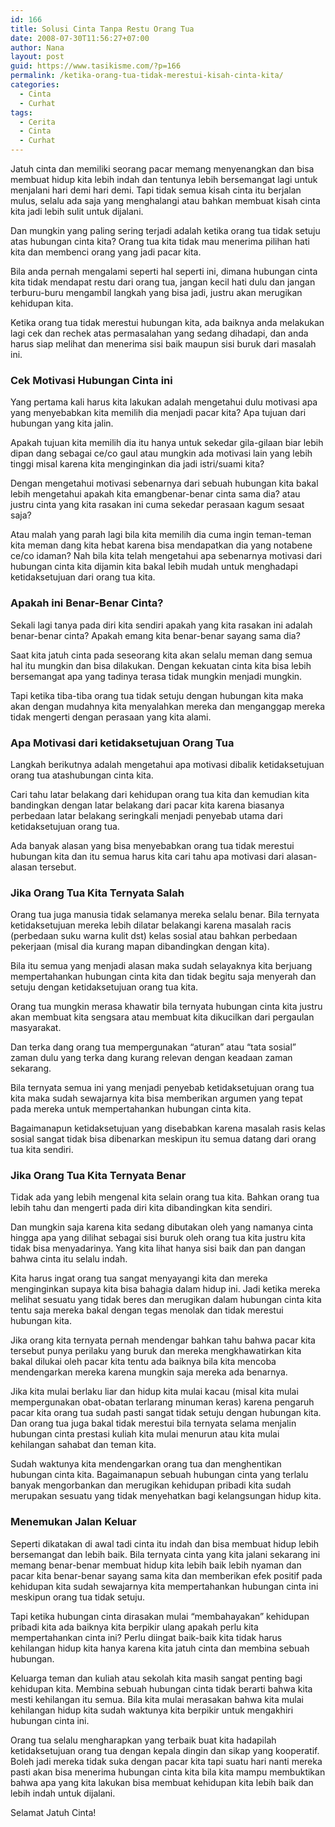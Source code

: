 ```yaml
---
id: 166
title: Solusi Cinta Tanpa Restu Orang Tua
date: 2008-07-30T11:56:27+07:00
author: Nana
layout: post
guid: https://www.tasikisme.com/?p=166
permalink: /ketika-orang-tua-tidak-merestui-kisah-cinta-kita/
categories:
  - Cinta
  - Curhat
tags:
  - Cerita
  - Cinta
  - Curhat
---
```

Jatuh cinta dan memiliki seorang pacar memang menyenangkan dan bisa membuat hidup kita lebih indah dan tentunya lebih bersemangat lagi untuk menjalani hari demi hari demi. Tapi tidak semua kisah cinta itu berjalan mulus, selalu ada saja yang menghalangi atau bahkan membuat kisah cinta kita jadi lebih sulit untuk dijalani.

Dan mungkin yang paling sering terjadi adalah ketika orang tua tidak setuju atas hubungan cinta kita? Orang tua kita tidak mau menerima pilihan hati kita dan membenci orang yang jadi pacar kita.

Bila anda pernah mengalami seperti hal seperti ini, dimana hubungan cinta kita tidak mendapat restu dari orang tua, jangan kecil hati dulu dan jangan terburu-buru mengambil langkah yang bisa jadi, justru akan merugikan kehidupan kita.

Ketika orang tua tidak merestui hubungan kita, ada baiknya anda melakukan lagi cek dan rechek atas permasalahan yang sedang dihadapi, dan anda harus siap melihat dan menerima sisi baik maupun sisi buruk dari masalah ini.

### Cek Motivasi Hubungan Cinta ini

Yang pertama kali harus kita lakukan adalah mengetahui dulu motivasi apa yang menyebabkan kita memilih dia menjadi pacar kita? Apa tujuan dari hubungan yang kita jalin.

Apakah tujuan kita memilih dia itu hanya untuk sekedar gila-gilaan biar lebih dipan dang sebagai ce/co gaul atau mungkin ada motivasi lain yang lebih tinggi misal karena kita menginginkan dia jadi istri/suami kita?

Dengan mengetahui motivasi sebenarnya dari sebuah hubungan kita bakal lebih mengetahui apakah kita emangbenar-benar cinta sama dia? atau justru cinta yang kita rasakan ini cuma sekedar perasaan kagum sesaat saja?

Atau malah yang parah lagi bila kita memilih dia cuma ingin teman-teman kita meman dang kita hebat karena bisa mendapatkan dia yang notabene ce/co idaman? Nah bila kita telah mengetahui apa sebenarnya motivasi dari hubungan cinta kita dijamin kita bakal lebih mudah untuk menghadapi ketidaksetujuan dari orang tua kita.

### Apakah ini Benar-Benar Cinta?

Sekali lagi tanya pada diri kita sendiri apakah yang kita rasakan ini adalah benar-benar cinta? Apakah emang kita benar-benar sayang sama dia?

Saat kita jatuh cinta pada seseorang kita akan selalu meman dang semua hal itu mungkin dan bisa dilakukan. Dengan kekuatan cinta kita bisa lebih bersemangat apa yang tadinya terasa tidak mungkin menjadi mungkin.

Tapi ketika tiba-tiba orang tua tidak setuju dengan hubungan kita maka akan dengan mudahnya kita menyalahkan mereka dan menganggap mereka tidak mengerti dengan perasaan yang kita alami.

### Apa Motivasi dari ketidaksetujuan Orang Tua

Langkah berikutnya adalah mengetahui apa motivasi dibalik ketidaksetujuan orang tua atashubungan cinta kita.

Cari tahu latar belakang dari kehidupan orang tua kita dan kemudian kita bandingkan dengan latar belakang dari pacar kita karena biasanya perbedaan latar belakang seringkali menjadi penyebab utama dari ketidaksetujuan orang tua.

Ada banyak alasan yang bisa menyebabkan orang tua tidak merestui hubungan kita dan itu semua harus kita cari tahu apa motivasi dari alasan-alasan tersebut.

### Jika Orang Tua Kita Ternyata Salah

Orang tua juga manusia tidak selamanya mereka selalu benar. Bila ternyata ketidaksetujuan mereka lebih dilatar belakangi karena masalah racis (perbedaan suku warna kulit dst) kelas sosial atau bahkan perbedaan pekerjaan (misal dia kurang mapan dibandingkan dengan kita).

Bila itu semua yang menjadi alasan maka sudah selayaknya kita berjuang mempertahankan hubungan cinta kita dan tidak begitu saja menyerah dan setuju dengan ketidaksetujuan orang tua kita.

Orang tua mungkin merasa khawatir bila ternyata hubungan cinta kita justru akan membuat kita sengsara atau membuat kita dikucilkan dari pergaulan masyarakat.

Dan terka dang orang tua mempergunakan “aturan” atau “tata sosial” zaman dulu yang terka dang kurang relevan dengan keadaan zaman sekarang.

Bila ternyata semua ini yang menjadi penyebab ketidaksetujuan orang tua kita maka sudah sewajarnya kita bisa memberikan argumen yang tepat pada mereka untuk mempertahankan hubungan cinta kita.

Bagaimanapun ketidaksetujuan yang disebabkan karena masalah rasis kelas sosial sangat tidak bisa dibenarkan meskipun itu semua datang dari orang tua kita sendiri.

### Jika Orang Tua Kita Ternyata Benar

Tidak ada yang lebih mengenal kita selain orang tua kita. Bahkan orang tua lebih tahu dan mengerti pada diri kita dibandingkan kita sendiri.

Dan mungkin saja karena kita sedang dibutakan oleh yang namanya cinta hingga apa yang dilihat sebagai sisi buruk oleh orang tua kita justru kita tidak bisa menyadarinya. Yang kita lihat hanya sisi baik dan pan dangan bahwa cinta itu selalu indah.

Kita harus ingat orang tua sangat menyayangi kita dan mereka menginginkan supaya kita bisa bahagia dalam hidup ini. Jadi ketika mereka melihat sesuatu yang tidak beres dan merugikan dalam hubungan cinta kita tentu saja mereka bakal dengan tegas menolak dan tidak merestui hubungan kita.

Jika orang kita ternyata pernah mendengar bahkan tahu bahwa pacar kita tersebut punya perilaku yang buruk dan mereka mengkhawatirkan kita bakal dilukai oleh pacar kita tentu ada baiknya bila kita mencoba mendengarkan mereka karena mungkin saja mereka ada benarnya.

Jika kita mulai berlaku liar dan hidup kita mulai kacau (misal kita mulai mempergunakan obat-obatan terlarang minuman keras) karena pengaruh pacar kita orang tua sudah pasti sangat tidak setuju dengan hubungan kita. Dan orang tua juga bakal tidak merestui bila ternyata selama menjalin hubungan cinta prestasi kuliah kita mulai menurun atau kita mulai kehilangan sahabat dan teman kita.

Sudah waktunya kita mendengarkan orang tua dan menghentikan hubungan cinta kita. Bagaimanapun sebuah hubungan cinta yang terlalu banyak mengorbankan dan merugikan kehidupan pribadi kita sudah merupakan sesuatu yang tidak menyehatkan bagi kelangsungan hidup kita.

### Menemukan Jalan Keluar

Seperti dikatakan di awal tadi cinta itu indah dan bisa membuat hidup lebih bersemangat dan lebih baik. Bila ternyata cinta yang kita jalani sekarang ini memang benar-benar membuat hidup kita lebih baik lebih nyaman dan pacar kita benar-benar sayang sama kita dan memberikan efek positif pada kehidupan kita sudah sewajarnya kita mempertahankan hubungan cinta ini meskipun orang tua tidak setuju.

Tapi ketika hubungan cinta dirasakan mulai “membahayakan” kehidupan pribadi kita ada baiknya kita berpikir ulang apakah perlu kita mempertahankan cinta ini? Perlu diingat baik-baik kita tidak harus kehilangan hidup kita hanya karena kita jatuh cinta dan membina sebuah hubungan.

Keluarga teman dan kuliah atau sekolah kita masih sangat penting bagi kehidupan kita. Membina sebuah hubungan cinta tidak berarti bahwa kita mesti kehilangan itu semua. Bila kita mulai merasakan bahwa kita mulai kehilangan hidup kita sudah waktunya kita berpikir untuk mengakhiri hubungan cinta ini.

Orang tua selalu mengharapkan yang terbaik buat kita hadapilah ketidaksetujuan orang tua dengan kepala dingin dan sikap yang kooperatif. Boleh jadi mereka tidak suka dengan pacar kita tapi suatu hari nanti mereka pasti akan bisa menerima hubungan cinta kita bila kita mampu membuktikan bahwa apa yang kita lakukan bisa membuat kehidupan kita lebih baik dan lebih indah untuk dijalani.

Selamat Jatuh Cinta!